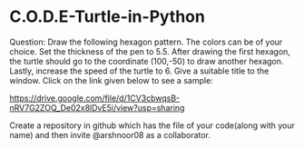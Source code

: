 # C.O.D.E-Turtle-in-Python
Question: Draw the following hexagon pattern. The colors can be of your choice. Set the thickness of the pen to 5.5. After drawing the first hexagon, the turtle should go to the coordinate (100,-50) to draw another hexagon. Lastly, increase the speed of the turtle to 6. Give a suitable title to the window.
Click on the link given below to see a sample:

https://drive.google.com/file/d/1CV3cbwqsB-nRV7G2ZOQ_De02x8lDvE5i/view?usp=sharing 

Create a repository in github which has the file of your code(along with your name) and then invite @arshnoor08 as a collaborator.
